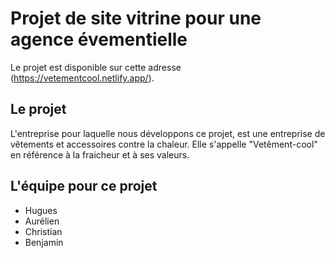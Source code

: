 # Projet de site vitrine pour une agence évementielle

Le projet est disponible sur cette adresse (<https://vetementcool.netlify.app/>).

## Le projet

L'entreprise pour laquelle nous développons ce projet, est une entreprise de vêtements et accessoires contre la chaleur. Elle s'appelle "Vetêment-cool" en référence à la fraicheur et à ses valeurs.

## L'équipe pour ce projet

- Hugues
- Aurélien
- Christian
- Benjamin
